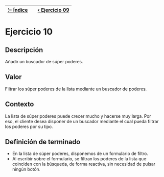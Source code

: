 | [⁝≡ Índice](./README.md) || [‹ Ejercicio 09](./Ejercicio%2009.md) |
| --- | --- | --- |

# Ejercicio 10

## Descripción

Añadir un buscador de súper poderes.

## Valor

Filtrar los súper poderes de la lista mediante un buscador de poderes.

## Contexto

La lista de súper poderes puede crecer mucho y hacerse muy larga. Por eso, el cliente desea disponer de un buscador mediante el cual pueda filtrar los poderes por su tipo.

## Definición de terminado

- En la lista de súper poderes, disponemos de un formulario de filtro.
- Al escribir sobre el formulario, se filtran los poderes de la lista que coinciden con la búsqueda, de forma reactiva, sin necesidad de pulsar ningún botón.
